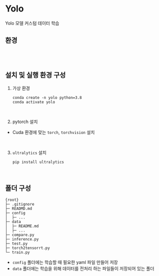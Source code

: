 
# Yolo
Yolo 모델 커스텀 데이터 학습

## 환경

<br>
<br>

## 설치 및 실행 환경 구성
1. 가상 환경 
    ```
    conda create -n yolo python=3.8
    conda activate yolo
    ```
<br>

2. pytorch 설치 
- Cuda 환경에 맞는 `torch`, `torchvision` 설치

<br>

3. `ultralytics` 설치
    ```
    pip install ultralytics
    ```
<br>

## 폴더 구성

```
{root}
├─ .gitignore
├─ READMD.md
├─ config
│  ├─ ...
├─ data
│  ├─ README.md
│  ├─ ...
├─ compare.py
├─ inference.py
├─ test.py
├─ torch2tensorrt.py
└─ train.py
```
- `config` 폴더에는 학습할 때 필요한 yaml 파일 만들어 저장
- `data` 폴더에는 학습을 위해 데이터를 전처리 하는 파일들이 저장되어 있는 폴더

<br>
<br>